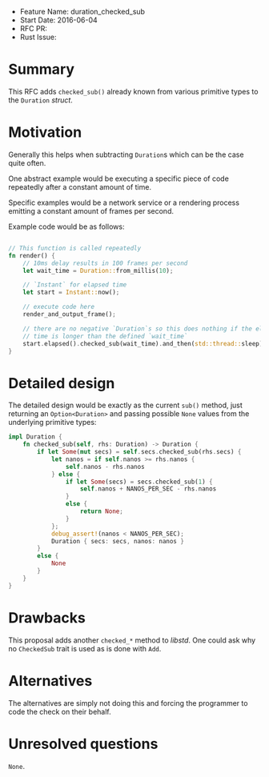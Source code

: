 - Feature Name: duration_checked_sub
- Start Date: 2016-06-04
- RFC PR:
- Rust Issue:

# Summary
[summary]: #summary

This RFC adds `checked_sub()` already known from various primitive types to the
`Duration` *struct*.

# Motivation
[motivation]: #motivation

Generally this helps when subtracting `Duration`s which can be the case quite
often.

One abstract example would be executing a specific piece of code repeatedly
after a constant amount of time.

Specific examples would be a network service or a rendering process emitting a
constant amount of frames per second.

Example code would be as follows:

```rust

// This function is called repeatedly
fn render() {
    // 10ms delay results in 100 frames per second
    let wait_time = Duration::from_millis(10);

    // `Instant` for elapsed time
    let start = Instant::now();

    // execute code here
    render_and_output_frame();

    // there are no negative `Duration`s so this does nothing if the elapsed
    // time is longer than the defined `wait_time`
    start.elapsed().checked_sub(wait_time).and_then(std::thread::sleep);
}
```

# Detailed design
[design]: #detailed-design

The detailed design would be exactly as the current `sub()` method, just
returning an `Option<Duration>` and passing possible `None` values from the
underlying primitive types:

```rust
impl Duration {
    fn checked_sub(self, rhs: Duration) -> Duration {
        if let Some(mut secs) = self.secs.checked_sub(rhs.secs) {
            let nanos = if self.nanos >= rhs.nanos {
                self.nanos - rhs.nanos
            } else {
                if let Some(secs) = secs.checked_sub(1) {
                    self.nanos + NANOS_PER_SEC - rhs.nanos
                }
                else {
                    return None;
                }
            };
            debug_assert!(nanos < NANOS_PER_SEC);
            Duration { secs: secs, nanos: nanos }
        }
        else {
            None
        }
    }
}
```

# Drawbacks
[drawbacks]: #drawbacks

This proposal adds another `checked_*` method to *libstd*.
One could ask why no `CheckedSub` trait is used as is done with `Add`.

# Alternatives
[alternatives]: #alternatives

The alternatives are simply not doing this and forcing the programmer to code
the check on their behalf.

# Unresolved questions
[unresolved]: #unresolved-questions

`None`.

